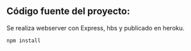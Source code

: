 ## Código fuente del proyecto:

Se realiza webserver con Express, hbs y publicado en heroku.

```
npm install
```
